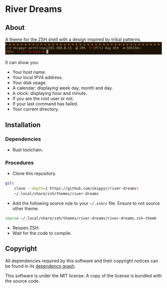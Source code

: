 # River Dreams
## About
A theme for the ZSH shell with a design inspired by tribal patterns.
![](preview.png)

It can show you:
-   Your host name.
-   Your local IPV4 address.
-   Your disk usage.
-   A calendar: displaying week day, month and day.
-   A clock: displaying hour and minute.
-   If you are the root user or not.
-   If your last command has failed.
-   Your current directory.

## Installation
### Dependencies
-   Rust toolchain.

### Procedures
-   Clone this repository.
```bash
git\
    clone --depth=1 https://github.com/skippyr/river-dreams\
    ~/.local/share/zsh/themes/river-dreams
```

-   Add the following source rule to your `~/.zshrc` file. Ensure to not source other theme.
```bash
source ~/.local/share/zsh/themes/river-dreams/river-dreams.zsh-theme
```

-   Reopen ZSH.
-   Wait for the code to compile.

## Copyright
All dependencies required by this software and their copyright notices can be found in its [dependency graph](https://github.com/skippyr/river-dreams/network/dependencies).

This software is under the MIT license. A copy of the license is bundled with the source code.
